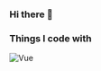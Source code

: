 ### Hi there 👋
<h3>Things I code with</h3>
<p>
  <img alt="Vue" src="https://img.shields.io/badge/-Vue-45d8af?style=flat-square&logo=vue&logoColor=white" />
</p>

<!--
**akelch/akelch** is a ✨ _special_ ✨ repository because its `README.md` (this file) appears on your GitHub profile.

Here are some ideas to get you started:

- 🔭 I’m currently working on ...
- 🌱 I’m currently learning ...
- 👯 I’m looking to collaborate on ...
- 🤔 I’m looking for help with ...
- 💬 Ask me about ...
- 📫 How to reach me: ...
- 😄 Pronouns: ...
- ⚡ Fun fact: ...
-->
